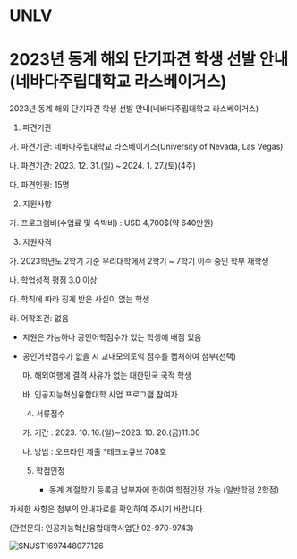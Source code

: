 # UNLV
# 2023년 동계 해외 단기파견 학생 선발 안내(네바다주립대학교 라스베이거스)


2023년 동계 해외 단기파견 학생 선발 안내(네바다주립대학교 라스베이거스)

 

 

  1. 파견기관

   가. 파견기관: 네바다주립대학교 라스베이거스(University of Nevada, Las Vegas)

   나. 파견기간: 2023. 12. 31.(일) ~ 2024. 1. 27.(토)(4주)

   다. 파견인원: 15명

 

 

  2. 지원사항

   가. 프로그램비(수업료 및 숙박비) : USD 4,700$(약 640만원)

 

 

  3. 지원자격

   가. 2023학년도 2학기 기준 우리대학에서 2학기 ~ 7학기 이수 중인 학부 재학생

   나. 학업성적 평점 3.0 이상

   다. 학칙에 따라 징계 받은 사실이 없는 학생

   라. 어학조건: 없음

- 지원은 가능하나 공인어학점수가 있는 학생에 배점 있음

- 공인어학점수가 없을 시 교내모의토익 점수를 캡처하여 첨부(선택)

   마. 해외여행에 결격 사유가 없는 대한민국 국적 학생

   바. 인공지능혁신융합대학 사업 프로그램 참여자

 

 

  4. 서류접수

   가. 기간 : 2023. 10. 16.(일)∼2023. 10. 20.(금)11:00

   나. 방법 : 오프라인 제출 *테크노큐브 708호

 

 

  5. 학점인정

       - 동계 계절학기 등록금 납부자에 한하여 학점인정 가능 (일반학점 2학점)

 

 

자세한 사항은 첨부의 안내자료를 확인하여 주시기 바랍니다.

 

(관련문의: 인공지능혁신융합대학사업단 02-970-9743)

![SNUST1697448077126](https://github.com/stcoss-ai/UNLV/assets/142790518/3decbb4a-cdab-4497-aca1-4a6ce79b4a83)


